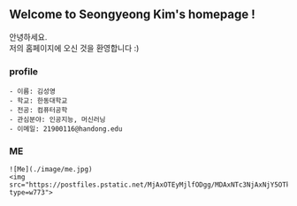 ## Welcome to Seongyeong Kim's homepage !
안녕하세요.   
저의 홈페이지에 오신 것을 환영합니다 :)

### profile
```mark
- 이름: 김성영
- 학교: 한동대학교
- 전공: 컴퓨터공학
- 관심분야: 인공지능, 머신러닝
- 이메일: 21900116@handong.edu
```

### ME
```mark
![Me](./image/me.jpg)
<img src="https://postfiles.pstatic.net/MjAxOTEyMjlfODgg/MDAxNTc3NjAxNjY5OTkz.81m2aILAjfH9b2TZnEUPs36tAd55W8XEvoxUYH6g0wgg.iocPWgu4jR9lQdCUSaLh2ezZnfkivTOz1w94EiLxhREg.JPEG.tjddud0115/IMG_0348.JPG?type=w773">
```
